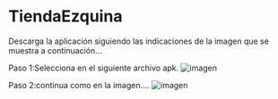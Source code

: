 # TiendaEzquina
Descarga la aplicación siguiendo las indicaciones de la imagen que se muestra a continuación...

Paso 1:Selecciona en el siguiente archivo apk.
![imagen](https://github.com/Nikrovikey/miappApk/assets/134122438/2fd0c8a6-5618-431d-ae69-06881940db8b)


Paso 2:continua como en la imagen....
![imagen](https://github.com/Nikrovikey/miappApk/assets/134122438/de147e7b-fe0f-487d-a0de-ec45116ea85b)
